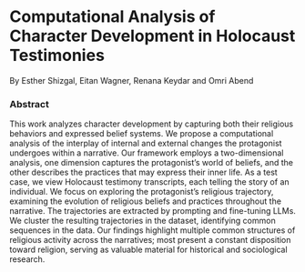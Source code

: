 # Computational Analysis of Character Development in Holocaust Testimonies
By Esther Shizgal, Eitan Wagner, Renana Keydar and Omri Abend

### Abstract

This work analyzes character development by capturing both their religious behaviors and expressed belief systems. We propose a computational analysis of the interplay of
internal and external changes the protagonist undergoes within a narrative. Our framework employs a two-dimensional analysis, one dimension captures the protagonist’s world of
beliefs, and the other describes the practices that may express their inner life. As a test case, we view Holocaust testimony transcripts, each telling the story of an individual. We focus on
exploring the protagonist’s religious trajectory, examining the evolution of religious beliefs and practices throughout the narrative. The trajectories are extracted by prompting and fine-tuning
LLMs. We cluster the resulting trajectories in the dataset, identifying common sequences in the data. Our findings highlight multiple common structures of religious activity across the
narratives; most present a constant disposition toward religion, serving as valuable material for historical and sociological research.
